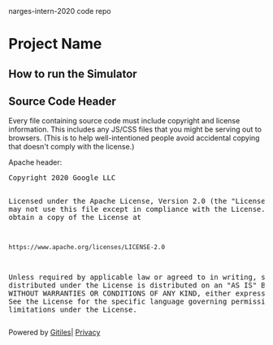 <!DOCTYPE html><html lang="en"><head><meta charset="utf-8"><link rel="stylesheet" type="text/css" href="/+static/base.FgwOs7Bvh5E6-lzR-xJuUQ.cache.css"/><link rel="stylesheet" type="text/css" href="/+static/doc.aizEIcp0qpW8JIXIrCB9UQ.cache.css"/><link rel="stylesheet" type="text/css" href="/+static/prettify/prettify.AOMOBqJIPcDq491E2ExAAw.cache.css"/><!-- default customHeadTagPart --></head><body class="Site"><header class="Site-header "><div class="Header"><div class="Header-title"></div></div></header><div class="Site-content Site-Content--markdown"><div class="Container"><div class="doc"><p>narges-intern-2020 code repo</p><p></p><h1><a class="h" name="Improving SSD write amplification using reinforcement learning" href="#Project-Name"><span></span></a><a class="h" name="project-name" href="#project-name"><span></span></a>Project Name</h1><h2><a class="h" name="How-to-run-the-Simulator" href="#How-to-run-the-Simulator"><span></span></a><a class="h" name="how-to-run-the-simulator" href="#how-to-run-the-simulator"><span></span></a>How to run the Simulator</h2><h2><a class="h" name="Source-Code-Header" href="#Source-Code-Header"><span></span></a><a class="h" name="source-code-header" href="#source-code-header"><span></span></a>Source Code Header</h2><p>Every file containing source code must include copyright and license information. This includes any JS/CSS files that you might be serving out to browsers. (This is to help well-intentioned people avoid accidental copying that doesn&#39;t comply with the license.)</p><p>Apache header:</p><pre class="code">Copyright 2020 Google LLC

Licensed under the Apache License, Version 2.0 (the &quot;License&quot;);
you may not use this file except in compliance with the License.
You may obtain a copy of the License at

    https://www.apache.org/licenses/LICENSE-2.0

Unless required by applicable law or agreed to in writing, software
distributed under the License is distributed on an &quot;AS IS&quot; BASIS,
WITHOUT WARRANTIES OR CONDITIONS OF ANY KIND, either express or implied.
See the License for the specific language governing permissions and
limitations under the License.
</pre></div></div></div><!-- default customFooter --><footer class="Site-footer"><div class="Footer"><span class="Footer-poweredBy">Powered by <a href="https://gerrit.googlesource.com/gitiles/">Gitiles</a>| <a href="https://policies.google.com/privacy">Privacy</a></span><div class="Footer-links"></div></div></footer></body></html>
